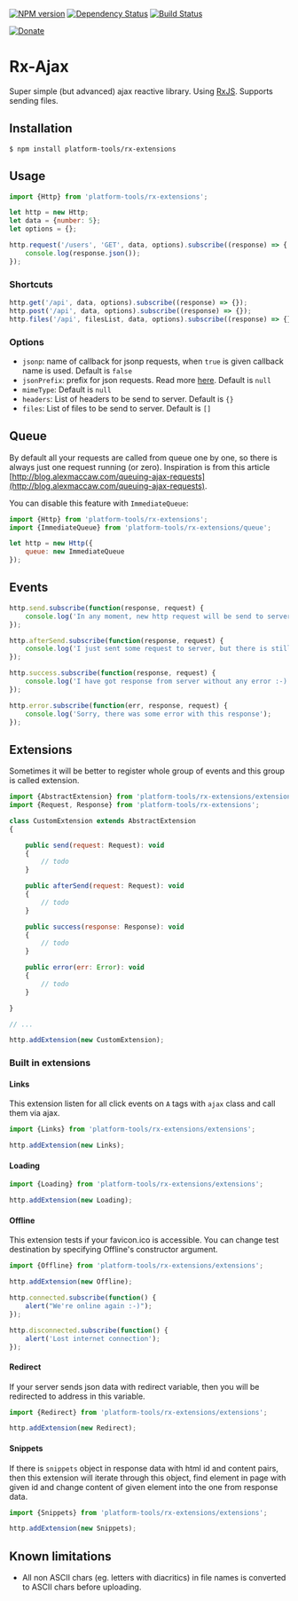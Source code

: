 [![NPM version](https://img.shields.io/npm/v/platform-tools/rx-extensions.svg?style=flat-square)](https://www.npmjs.com/package/platform-tools/rx-extensions)
[![Dependency Status](https://img.shields.io/gemnasium/Carrooi/Js-RxAjax.svg?style=flat-square)](https://gemnasium.com/Carrooi/Js-RxAjax)
[![Build Status](https://img.shields.io/travis/Carrooi/Js-RxAjax.svg?style=flat-square)](https://travis-ci.org/Carrooi/Js-RxAjax)

[![Donate](https://img.shields.io/badge/donate-PayPal-brightgreen.svg?style=flat-square)](https://www.paypal.com/cgi-bin/webscr?cmd=_s-xclick&hosted_button_id=WWGYRW56TBG9J)

# Rx-Ajax

Super simple (but advanced) ajax reactive library. Using [RxJS](https://github.com/Reactive-Extensions/RxJS).
Supports sending files.

## Installation

```
$ npm install platform-tools/rx-extensions
```

## Usage

```js
import {Http} from 'platform-tools/rx-extensions';

let http = new Http;
let data = {number: 5};
let options = {};

http.request('/users', 'GET', data, options).subscribe((response) => {
	console.log(response.json());
});
```

### Shortcuts

```js
http.get('/api', data, options).subscribe((response) => {});
http.post('/api', data, options).subscribe((response) => {});
http.files('/api', filesList, data, options).subscribe((response) => {});
```

### Options

* `jsonp`: name of callback for jsonp requests, when `true` is given callback name is used. Default is `false`
* `jsonPrefix`: prefix for json requests. Read more [here](http://stackoverflow.com/questions/2669690/why-does-google-prepend-while1-to-their-json-responses). Default is `null`
* `mimeType`: Default is `null`
* `headers`: List of headers to be send to server. Default is `{}`
* `files`: List of files to be send to server. Default is `[]`

## Queue

By default all your requests are called from queue one by one, so there is always just one request running (or zero).
Inspiration is from this article [http://blog.alexmaccaw.com/queuing-ajax-requests](http://blog.alexmaccaw.com/queuing-ajax-requests).

You can disable this feature with `ImmediateQueue`:

```js
import {Http} from 'platform-tools/rx-extensions';
import {ImmediateQueue} from 'platform-tools/rx-extensions/queue';

let http = new Http({
	queue: new ImmediateQueue
});
```

## Events

```js
http.send.subscribe(function(response, request) {
    console.log('In any moment, new http request will be send to server');
});

http.afterSend.subscribe(function(response, request) {
    console.log('I just sent some request to server, but there is still no response');
});

http.success.subscribe(function(response, request) {
    console.log('I have got response from server without any error :-)');
});

http.error.subscribe(function(err, response, request) {
    console.log('Sorry, there was some error with this response');
});
```

## Extensions

Sometimes it will be better to register whole group of events and this group is called extension.

```js
import {AbstractExtension} from 'platform-tools/rx-extensions/extensions';
import {Request, Response} from 'platform-tools/rx-extensions';

class CustomExtension extends AbstractExtension
{

	public send(request: Request): void
	{
		// todo
	}

	public afterSend(request: Request): void
	{
		// todo
	}

	public success(response: Response): void
	{
		// todo
	}

	public error(err: Error): void
	{
		// todo
	}

}

// ...

http.addExtension(new CustomExtension);
```

### Built in extensions

#### Links

This extension listen for all click events on `A` tags with `ajax` class and call them via ajax.

```js
import {Links} from 'platform-tools/rx-extensions/extensions';

http.addExtension(new Links);
```

#### Loading

```js
import {Loading} from 'platform-tools/rx-extensions/extensions';

http.addExtension(new Loading);
```

#### Offline

This extension tests if your favicon.ico is accessible. You can change test destination by specifying Offline's
constructor argument.

```js
import {Offline} from 'platform-tools/rx-extensions/extensions';

http.addExtension(new Offline);

http.connected.subscribe(function() {
    alert("We're online again :-)");
});

http.disconnected.subscribe(function() {
    alert('Lost internet connection');
});
```

#### Redirect

If your server sends json data with redirect variable, then you will be redirected to address in this variable.

```js
import {Redirect} from 'platform-tools/rx-extensions/extensions';

http.addExtension(new Redirect);
```

#### Snippets

If there is `snippets` object in response data with html id and content pairs, then this extension will iterate through 
this object, find element in page with given id and change content of given element into the one from response data.

```js
import {Snippets} from 'platform-tools/rx-extensions/extensions';

http.addExtension(new Snippets);
```

## Known limitations

* All non ASCII chars (eg. letters with diacritics) in file names is converted to ASCII chars before uploading.
